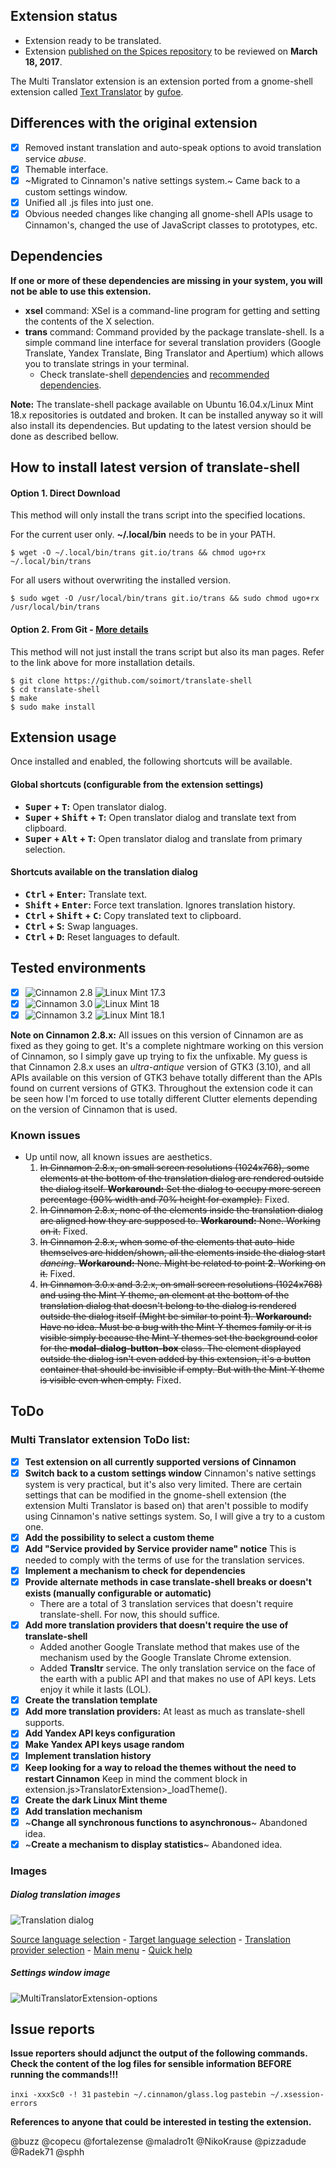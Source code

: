 ## Extension status

- Extension ready to be translated.
- Extension [published on the Spices repository](https://github.com/linuxmint/cinnamon-spices-extensions/pull/26) to be reviewed on **March 18, 2017**.

The Multi Translator extension is an extension ported from a gnome-shell extension called [Text Translator](https://github.com/gufoe/text-translator) by [gufoe](https://github.com/gufoe).

## Differences with the original extension

* [x] Removed instant translation and auto-speak options to avoid translation service *abuse*.
* [x] Themable interface.
* [x] ~Migrated to Cinnamon's native settings system.~ Came back to a custom settings window.
* [x] Unified all .js files into just one.
* [x] Obvious needed changes like changing all gnome-shell APIs usage to Cinnamon's, changed the use of JavaScript classes to prototypes, etc.

## Dependencies

**If one or more of these dependencies are missing in your system, you will not be able to use this extension.**

- **xsel** command: XSel is a command-line program for getting and setting the contents of the X selection.
- **trans** command: Command provided by the package translate-shell. Is a simple command line interface for several translation providers (Google Translate, Yandex Translate, Bing Translator and Apertium) which allows you to translate strings in your terminal.
    - Check translate-shell [dependencies](https://github.com/soimort/translate-shell#dependencies) and [recommended dependencies](https://github.com/soimort/translate-shell#recommended-dependencies).

**Note:** The translate-shell package available on Ubuntu 16.04.x/Linux Mint 18.x repositories is outdated and broken. It can be installed anyway so it will also install its dependencies. But updating to the latest version should be done as described bellow.

## How to install latest version of translate-shell

#### Option 1. Direct Download

This method will only install the trans script into the specified locations.

For the current user only. **~/.local/bin** needs to be in your PATH.
```shell
$ wget -O ~/.local/bin/trans git.io/trans && chmod ugo+rx ~/.local/bin/trans
```

For all users without overwriting the installed version.
```shell
$ sudo wget -O /usr/local/bin/trans git.io/trans && sudo chmod ugo+rx /usr/local/bin/trans
```

#### Option 2. From Git - [More details](https://github.com/soimort/translate-shell/blob/develop/README.md#option-3-from-git-recommended-for-seasoned-hackers)

This method will not just install the trans script but also its man pages. Refer to the link above for more installation details.

```shell
$ git clone https://github.com/soimort/translate-shell
$ cd translate-shell
$ make
$ sudo make install
```

## Extension usage

Once installed and enabled, the following shortcuts will be available.

#### Global shortcuts (configurable from the extension settings)

- **<kbd>Super</kbd> + <kbd>T</kbd>:** Open translator dialog.
- **<kbd>Super</kbd> + <kbd>Shift</kbd> + <kbd>T</kbd>:** Open translator dialog and translate text from clipboard.
- **<kbd>Super</kbd> + <kbd>Alt</kbd> + <kbd>T</kbd>:** Open translator dialog and translate from primary selection.

#### Shortcuts available on the translation dialog

- **<kbd>Ctrl</kbd> + <kbd>Enter</kbd>:** Translate text.
- **<kbd>Shift</kbd> + <kbd>Enter</kbd>:** Force text translation. Ignores translation history.
- **<kbd>Ctrl</kbd> + <kbd>Shift</kbd> + <kbd>C</kbd>:** Copy translated text to clipboard.
- **<kbd>Ctrl</kbd> + <kbd>S</kbd>:** Swap languages.
- **<kbd>Ctrl</kbd> + <kbd>D</kbd>:** Reset languages to default.

## Tested environments

* [x] ![Cinnamon 2.8](https://odyseus.github.io/CinnamonTools/lib/badges/cinn-2.8.svg) ![Linux Mint 17.3](https://odyseus.github.io/CinnamonTools/lib/badges/lm-17.3.svg)
* [x] ![Cinnamon 3.0](https://odyseus.github.io/CinnamonTools/lib/badges/cinn-3.0.svg) ![Linux Mint 18](https://odyseus.github.io/CinnamonTools/lib/badges/lm-18.svg)
* [x] ![Cinnamon 3.2](https://odyseus.github.io/CinnamonTools/lib/badges/cinn-3.2.svg) ![Linux Mint 18.1](https://odyseus.github.io/CinnamonTools/lib/badges/lm-18.1.svg)

**Note on Cinnamon 2.8.x:** All issues on this version of Cinnamon are as fixed as they going to get. It's a complete nightmare working on this version of Cinnamon, so I simply gave up trying to fix the unfixable. My guess is that Cinnamon 2.8.x uses an *ultra-antique* version of GTK3 (3.10), and all APIs available on this version of GTK3 behave totally different than the APIs found on current versions of GTK3. Throughout the extension code it can be seen how I'm forced to use totally different Clutter elements depending on the version of Cinnamon that is used.

### Known issues

- Up until now, all known issues are aesthetics.
    1. ~~In Cinnamon 2.8.x, on small screen resolutions (1024x768), some elements at the bottom of the translation dialog are rendered outside the dialog itself. **Workaround:** Set the dialog to occupy more screen percentage (90% width and 70% height for example).~~ Fixed.
    2. ~~In Cinnamon 2.8.x, none of the elements inside the translation dialog are aligned how they are supposed to. **Workaround:** None. Working on it.~~ Fixed.
    3. ~~In Cinnamon 2.8.x, when some of the elements that auto-hide themselves are hidden/shown, all the elements inside the dialog start *dancing*. **Workaround:** None. Might be related to point **2**. Working on it.~~ Fixed.
    4. ~~In Cinnamon 3.0.x and 3.2.x, on small screen resolutions (1024x768) and using the Mint-Y theme, an element at the bottom of the translation dialog that doesn't belong to the dialog is rendered outside the dialog itself (Might be similar to point **1**). **Workaround:** Have no idea. Must be a bug with the Mint-Y themes family or it is visible simply because the Mint-Y themes set the background color for the **modal-dialog-button-box** class. The element displayed outside the dialog isn't even added by this extension, it's a button container that should be invisible if empty. But with the Mint-Y theme is visible even when empty.~~ Fixed.

## ToDo

### Multi Translator extension ToDo list:

* [x] **Test extension on all currently supported versions of Cinnamon**
* [x] **Switch back to a custom settings window** Cinnamon's native settings system is very practical, but it's also very limited. There are certain settings that can be modified in the gnome-shell extension (the extension Multi Translator is based on) that aren't possible to modify using Cinnamon's native settings system. So, I will give a try to a custom one.
* [x] **Add the possibility to select a custom theme**
* [x] **Add "Service provided by Service provider name" notice** This is needed to comply with the terms of use for the translation services.
* [x] **Implement a mechanism to check for dependencies**
* [x] **Provide alternate methods in case translate-shell breaks or doesn't exists (manually configurable or automatic)**
    - There are a total of 3 translation services that doesn't require translate-shell. For now, this should suffice.
* [x] **Add more translation providers that doesn't require the use of translate-shell**
    - Added another Google Translate method that makes use of the mechanism used by the Google Translate Chrome extension.
    - Added **Transltr** service. The only translation service on the face of the earth with a public API and that makes no use of API keys. Lets enjoy it while it lasts (LOL).
* [x] **Create the translation template**
* [x] **Add more translation providers:** At least as much as translate-shell supports.
* [x] **Add Yandex API keys configuration**
* [x] **Make Yandex API keys usage random**
* [x] **Implement translation history**
* [x] **Keep looking for a way to reload the themes without the need to restart Cinnamon** Keep in mind the comment block in extension.js>TranslatorExtension>_loadTheme().
* [x] **Create the dark Linux Mint theme**
* [x] **Add translation mechanism**
* [x] ~**Change all synchronous functions to asynchronous**~ Abandoned idea.
* [x] ~**Create a mechanism to display statistics**~ Abandoned idea.

### Images

##### Dialog translation images

![Translation dialog](https://odyseus.github.io/CinnamonTools/lib/img/MultiTranslatorExtension-001-trans-dialog.png)

[Source language selection](https://odyseus.github.io/CinnamonTools/lib/img/MultiTranslatorExtension-002-souce-lang-selection.png) - [Target language selection](https://odyseus.github.io/CinnamonTools/lib/img/MultiTranslatorExtension-003-target-lang-selection.png) - [Translation provider selection](https://odyseus.github.io/CinnamonTools/lib/img/MultiTranslatorExtension-004-trans-provider-selection.png) - [Main menu](https://odyseus.github.io/CinnamonTools/lib/img/MultiTranslatorExtension-005-main-menu.png) - [Quick help](https://odyseus.github.io/CinnamonTools/lib/img/MultiTranslatorExtension-006-quick-help.png)

##### Settings window image

![MultiTranslatorExtension-options](https://odyseus.github.io/CinnamonTools/lib/img/MultiTranslatorExtension-options.png)

## Issue reports

**Issue reporters should adjunct the output of the following commands.**
**Check the content of the log files for sensible information BEFORE running the commands!!!**

`inxi -xxxSc0 -! 31`
`pastebin ~/.cinnamon/glass.log`
`pastebin ~/.xsession-errors`

**References to anyone that could be interested in testing the extension.**

@buzz @copecu @fortalezense @maladro1t @NikoKrause @pizzadude @Radek71 @sphh

